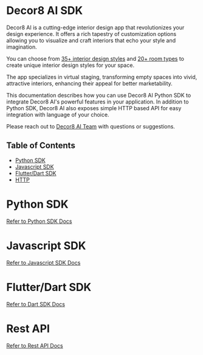 # Decor8 AI SDK
Decor8 AI is a cutting-edge interior design app that revolutionizes your design experience. It offers a rich tapestry of customization options allowing you to visualize and craft interiors that echo your style and imagination. 

You can choose from [35+ interior design styles](https://www.decor8.ai/ai-interior-design-styles) and [20+ room types](https://www.decor8.ai/ai-interior-design-room-types) to create unique interior design styles for your space.

The app specializes in virtual staging, transforming empty spaces into vivid, attractive interiors, enhancing their appeal for better marketability. 

This documentation describes how you can use Decor8 AI Python SDK to integrate Decor8 AI's powerful features in your application. In addition to Python SDK, Decor8 AI also exposes simple HTTP based API for easy integration with language of your choice.

Please reach out to [Decor8 AI Team](mailto:decor8@immex.tech) with questions or suggestions.


## Table of Contents
- [Python SDK](#python-sdk)    
- [Javascript SDK](#javascript-sdk)
- [Flutter/Dart SDK](#dart-sdk)
- [HTTP](#rest-api)

# <a id="python-sdk">Python SDK
[Refer to Python SDK Docs](python/decor8ai/README.md)

# <a id="javascript-sdk">Javascript SDK
[Refer to Javascript SDK Docs](js/decor8ai/README.md)

# <a id="dart-sdk">Flutter/Dart SDK
[Refer to Dart SDK Docs](dart/decor8ai/README.md)

# <a id="rest-api">Rest API
[Refer to Rest API Docs](http/README.md)
```